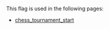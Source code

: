 This flag is used in the following pages:
 - [chess_tournament_start](../events/chess_tournament_start.md)
